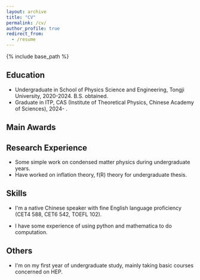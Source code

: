 ```yaml
---
layout: archive
title: "CV"
permalink: /cv/
author_profile: true
redirect_from:
  - /resume
---
```


{% include base_path %}

## Education
<!-- * B.S. in GitHub, GitHub University, 2012
* M.S. in Jekyll, GitHub University, 2014
* Ph.D in Version Control Theory, GitHub University, 2018 (expected) -->
* Undergraduate in School of Physics Science and Engineering, Tongji University, 2020-2024. B.S. obtained.
* Graduate in ITP, CAS (Institute of Theoretical Physics, Chinese Academy of Sciences), 2024- .

## Main Awards
<!-- * China Undergraduate Physics Experiment Competition, National First-Class Prize, 2022.
* China Undergraduate Physics Tournament, National Third-Class Prize, 2022.
* 2022 University Physics Competition, Bronze Award, 2022.
* Mathematical Contest In Modeling, Honorable Mention, 2022.
* National Undergraduate Mathematics Competition, Shanghai Second-Class Prize, 2021. -->

## Research Experience
* Some simple work on condensed matter physics during undergraduate years.
* Have worked on inflation theory, f(R) theory for undergraduate thesis.

## Skills
* I'm a native Chinese speaker with fine English language proficiency (CET4 588, CET6 542, TOEFL 102).
<!--* I'm familiar with python, matlab, latex. I have some experience of using computational server.-->
* I have some experience of using python and mathematica to do computation.

## Others
<!-- * I'll study particle physics and cosmology. -->
* I'm on my first year of undergraduate study, mainly taking basic courses concerned on HEP.

<!-- Work experience
======
* Summer 2015: Research Assistant
  * Github University
  * Duties included: Tagging issues
  * Supervisor: Professor Git

* Fall 2015: Research Assistant
  * Github University
  * Duties included: Merging pull requests
  * Supervisor: Professor Hub -->
  
<!-- Skills
======
* Skill 1
* Skill 2
  * Sub-skill 2.1
  * Sub-skill 2.2
  * Sub-skill 2.3
* Skill 3 -->

<!-- Publications
======
  <ul>{% for post in site.publications %}
    {% include archive-single-cv.html %}
  {% endfor %}</ul> -->
  
<!-- Talks
======
  <ul>{% for post in site.talks %}
    {% include archive-single-talk-cv.html %}
  {% endfor %}</ul> -->
  
<!-- Teaching
======
  <ul>{% for post in site.teaching %}
    {% include archive-single-cv.html %}
  {% endfor %}</ul> -->
  
<!-- Service and leadership
======
* Currently signed in to 43 different slack teams -->
